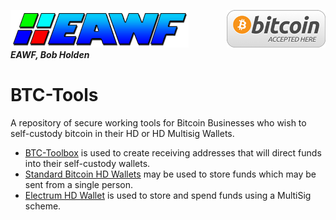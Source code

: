 [![bg][banner]][website] <img src="https://raw.githubusercontent.com/EAWF/EAWF/master/images/BitcoinHere.png" valign=middle align=right /><br/>***EAWF, Bob Holden***
# BTC-Tools
A repository of secure working tools for Bitcoin Businesses who wish to self-custody bitcoin in their HD or HD Multisig Wallets.
* [BTC-Toolbox][Toolbox] is used to create receiving addresses that will direct funds into their self-custody wallets.
* [Standard Bitcoin HD Wallets](wallets) may be used to store funds which may be sent from a single person.
* [Electrum HD Wallet][Electrum] is used to store and spend funds using a MultiSig scheme.

[banner]: https://github.com/EAWF/EAWF/blob/master/images/EAWF.png
[website]: http://eawf.com
[AI2]: https://appinventor.mit.edu
[Toolbox]: https://github.com/EAWF/BTC-Toolbox
[Electrum]: https://electrum.org/#home
